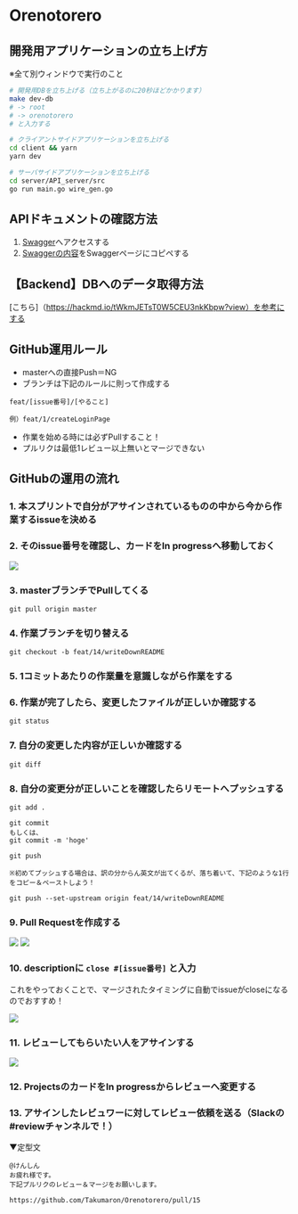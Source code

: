 # Orenotorero

## 開発用アプリケーションの立ち上げ方

※全て別ウィンドウで実行のこと

``` bash
# 開発用DBを立ち上げる（立ち上がるのに20秒ほどかかります）
make dev-db
# -> root
# -> orenotorero
# と入力する

# クライアントサイドアプリケーションを立ち上げる
cd client && yarn
yarn dev

# サーバサイドアプリケーションを立ち上げる
cd server/API_server/src
go run main.go wire_gen.go

```

## APIドキュメントの確認方法
1. [Swagger](https://editor.swagger.io/)へアクセスする
2. [Swaggerの内容](https://github.com/Takumaron/Orenotorero/blob/master/swagger.yml)をSwaggerページにコピペする

## 【Backend】DBへのデータ取得方法
[こちら]（https://hackmd.io/tWkmJETsT0W5CEU3nkKbpw?view）を参考にする

## GitHub運用ルール
- masterへの直接Push＝NG
- ブランチは下記のルールに則って作成する

`feat/[issue番号]/[やること]`

`例）feat/1/createLoginPage`

- 作業を始める時には必ずPullすること！
- プルリクは最低1レビュー以上無いとマージできない

## GitHubの運用の流れ
### 1. 本スプリントで自分がアサインされているものの中から今から作業するissueを決める

### 2. そのissue番号を確認し、カードをIn progressへ移動しておく

![](README用画像/issue番号の確認.png)

### 3. masterブランチでPullしてくる

```
git pull origin master
```

### 4. 作業ブランチを切り替える

```
git checkout -b feat/14/writeDownREADME
```

### 5. 1コミットあたりの作業量を意識しながら作業をする

### 6. 作業が完了したら、変更したファイルが正しいか確認する

```
git status
```

### 7. 自分の変更した内容が正しいか確認する

```
git diff
```

### 8. 自分の変更分が正しいことを確認したらリモートへプッシュする

```
git add .

git commit
もしくは、
git commit -m 'hoge'

git push

※初めてプッシュする場合は、訳の分からん英文が出てくるが、落ち着いて、下記のような1行をコピー＆ペーストしよう！

git push --set-upstream origin feat/14/writeDownREADME
```

### 9. Pull Requestを作成する

![](README用画像/PullRequest1.png)
![](README用画像/PullRequest2.png)

### 10. descriptionに `close #[issue番号]` と入力

これをやっておくことで、マージされたタイミングに自動でissueがcloseになるのでおすすめ！

![](README用画像/PullRequest4.png)

### 11. レビューしてもらいたい人をアサインする

![](README用画像/PullRequest3.png)

### 12. ProjectsのカードをIn progressからレビューへ変更する

### 13. アサインしたレビュワーに対してレビュー依頼を送る（Slackの#reviewチャンネルで！）

▼定型文

```
@けんしん
お疲れ様です。
下記プルリクのレビュー＆マージをお願いします。

https://github.com/Takumaron/Orenotorero/pull/15
```
